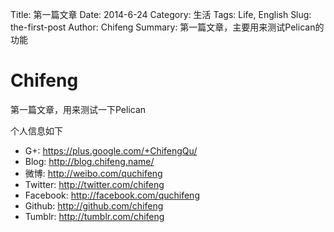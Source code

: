 Title: 第一篇文章
Date: 2014-6-24
Category: 生活
Tags: Life, English
Slug: the-first-post
Author: Chifeng
Summary: 第一篇文章，主要用来测试Pelican的功能

# Chifeng

第一篇文章，用来测试一下Pelican

个人信息如下
- G+:   https://plus.google.com/+ChifengQu/
- Blog: http://blog.chifeng.name/
- 微博:  http://weibo.com/quchifeng
- Twitter:  http://twitter.com/chifeng
- Facebook:  http://facebook.com/quchifeng
- Github:  http://github.com/chifeng
- Tumblr:  http://tumblr.com/chifeng


